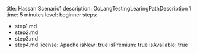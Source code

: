 title: Hassan Scenario1
description: GoLangTestingLearingPathDescription 1
time: 5 minutes
level: beginner
steps:
  - step1.md
  - step2.md
  - step3.md
  - step4.md
license: Apache
isNew: true
isPremium: true
isAvailable: true
